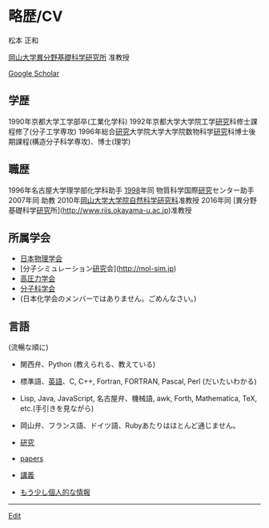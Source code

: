 ---
---
# 略歴/CV

松本 正和

[岡山大学異分野基礎科学研究所](/岡山大学異分野基礎科学研究所) 准教授

[Google Scholar](https://scholar.google.com/citations?user=NBbReDMAAAAJ)

## 学歴 


1990年京都大学工学部卒(工業化学科)
1992年京都大学大学院工学[研究](/研究)科修士課程修了(分子工学専攻)
1996年総合[研究](/研究)大学院大学大学院数物科学[研究](/研究)科博士後期課程(構造分子科学専攻)、博士(理学)

## 職歴


1996年名古屋大学理学部化学科助手
[1998](/1998)年同 物質科学国際[研究](/研究)センター助手
2007年同 助教
2010年[岡山大学大学院自然科学研究科](/岡山大学大学院自然科学研究科)准教授
2016年同 [異分野基礎科学[研究](/研究)所](http://www.riis.okayama-u.ac.jp)准教授

## 所属学会


* [日本物理学会](http://www.jps.or.jp)
* [分子シミュレーション[研究](/研究)会](http://mol-sim.jp)
* [高圧力学会](http://www.highpressure.jp)
* [分子科学会](http://molsci.jp)
* (日本化学会のメンバーではありません。ごめんなさい。)

## 言語

(流暢な順に)


* 関西弁、Python (教えられる、教えている)
* 標準語、[英語](/英語)、C, C++, Fortran, FORTRAN, Pascal, Perl (だいたいわかる)
* Lisp, Java, JavaScript, 名古屋弁、機械語, awk, Forth, Mathematica, TeX, etc.(手引きを見ながら)
* 岡山弁、フランス語、ドイツ語、Rubyあたりはほとんど通じません。




* [研究](/研究)
* [papers](/papers)
* [講義](/講義)




* [もう少し個人的な情報](/もう少し個人的な情報)









----
[Edit](https://github.com/vitroid/vitroid.github.io/edit/master/MD/略歴_CV.md)
